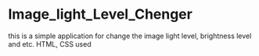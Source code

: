 # Image_light_Level_Chenger
this is a simple application for change the image light level, brightness level and etc. HTML, CSS used
